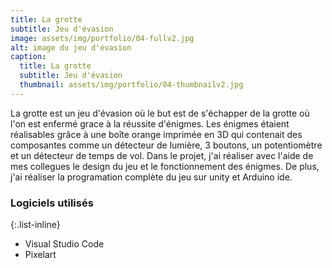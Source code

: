 ```yaml
---
title: La grotte
subtitle: Jeu d'évasion
image: assets/img/portfolio/04-fullv2.jpg
alt: image du jeu d'évasion
caption:
  title: La grotte
  subtitle: Jeu d'évasion
  thumbnail: assets/img/portfolio/04-thumbnailv2.jpg
---
```

La grotte est un jeu d'évasion où le but est de s'échapper de la grotte où l'on est enfermé grace à la réussite d'énigmes. Les énigmes étaient réalisables grâce à une boîte orange imprimée en 3D qui contenait des composantes comme un détecteur de lumière, 3 boutons, un potentiomètre et un détecteur de temps de vol. Dans le projet, j'ai réaliser avec l'aide de mes collegues le design du jeu et le fonctionnement des énigmes. De plus, j'ai réaliser la programation complète du jeu sur unity et Arduino ide.

### Logiciels utilisés

{:.list-inline}
- Visual Studio Code
- Pixelart
